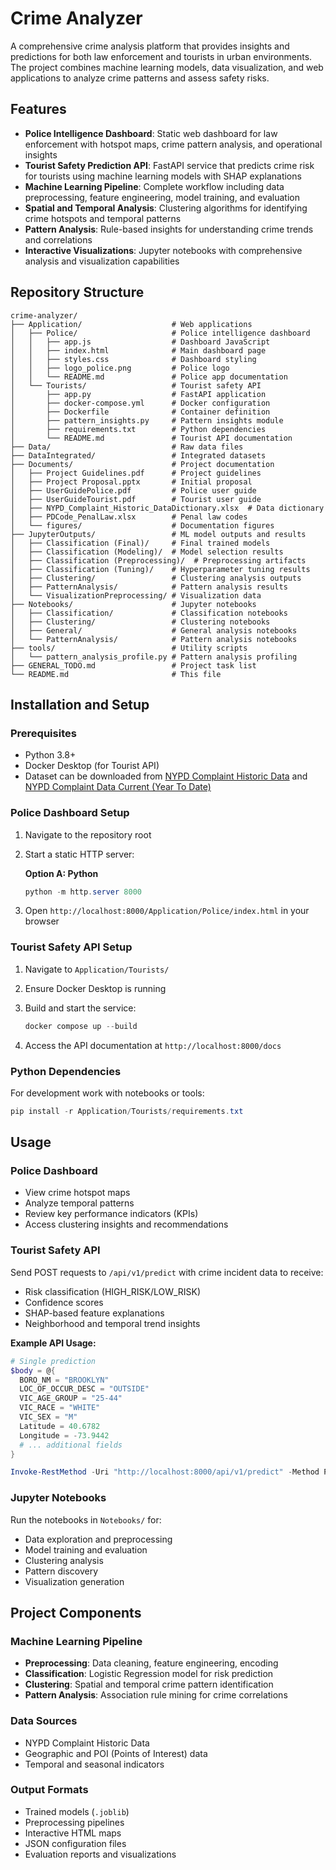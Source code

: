 # Crime Analyzer

A comprehensive crime analysis platform that provides insights and predictions for both law enforcement and tourists in urban environments. The project combines machine learning models, data visualization, and web applications to analyze crime patterns and assess safety risks.

## Features

- **Police Intelligence Dashboard**: Static web dashboard for law enforcement with hotspot maps, crime pattern analysis, and operational insights
- **Tourist Safety Prediction API**: FastAPI service that predicts crime risk for tourists using machine learning models with SHAP explanations
- **Machine Learning Pipeline**: Complete workflow including data preprocessing, feature engineering, model training, and evaluation
- **Spatial and Temporal Analysis**: Clustering algorithms for identifying crime hotspots and temporal patterns
- **Pattern Analysis**: Rule-based insights for understanding crime trends and correlations
- **Interactive Visualizations**: Jupyter notebooks with comprehensive analysis and visualization capabilities

## Repository Structure

```
crime-analyzer/
├── Application/                    # Web applications
│   ├── Police/                     # Police intelligence dashboard
│   │   ├── app.js                  # Dashboard JavaScript
│   │   ├── index.html              # Main dashboard page
│   │   ├── styles.css              # Dashboard styling
│   │   ├── logo_police.png         # Police logo
│   │   └── README.md               # Police app documentation
│   └── Tourists/                   # Tourist safety API
│       ├── app.py                  # FastAPI application
│       ├── docker-compose.yml      # Docker configuration
│       ├── Dockerfile              # Container definition
│       ├── pattern_insights.py     # Pattern insights module
│       ├── requirements.txt        # Python dependencies
│       └── README.md               # Tourist API documentation
├── Data/                           # Raw data files
├── DataIntegrated/                 # Integrated datasets
├── Documents/                      # Project documentation
│   ├── Project Guidelines.pdf      # Project guidelines
│   ├── Project Proposal.pptx       # Initial proposal
│   ├── UserGuidePolice.pdf         # Police user guide
│   ├── UserGuideTourist.pdf        # Tourist user guide
│   ├── NYPD_Complaint_Historic_DataDictionary.xlsx  # Data dictionary
│   ├── PDCode_PenalLaw.xlsx        # Penal law codes
│   └── figures/                    # Documentation figures
├── JupyterOutputs/                 # ML model outputs and results
│   ├── Classification (Final)/     # Final trained models
│   ├── Classification (Modeling)/  # Model selection results
│   ├── Classification (Preprocessing)/  # Preprocessing artifacts
│   ├── Classification (Tuning)/    # Hyperparameter tuning results
│   ├── Clustering/                 # Clustering analysis outputs
│   ├── PatternAnalysis/            # Pattern analysis results
│   └── VisualizationPreprocessing/ # Visualization data
├── Notebooks/                      # Jupyter notebooks
│   ├── Classification/             # Classification notebooks
│   ├── Clustering/                 # Clustering notebooks
│   ├── General/                    # General analysis notebooks
│   └── PatternAnalysis/            # Pattern analysis notebooks
├── tools/                          # Utility scripts
│   └── pattern_analysis_profile.py # Pattern analysis profiling
├── GENERAL_TODO.md                 # Project task list
└── README.md                       # This file
```

## Installation and Setup

### Prerequisites

- Python 3.8+
- Docker Desktop (for Tourist API)
- Dataset can be downloaded from [NYPD Complaint Historic Data](https://data.cityofnewyork.us/Public-Safety/NYPD-Complaint-Data-Historic/qgea-i56i/about_data) and [NYPD Complaint Data Current (Year To Date)](https://data.cityofnewyork.us/Public-Safety/NYPD-Complaint-Data-Current-Year-To-Date-/5uac-w243/about_data)

### Police Dashboard Setup

1. Navigate to the repository root
2. Start a static HTTP server:

   **Option A: Python**
   ```powershell
   python -m http.server 8000
   ```

3. Open `http://localhost:8000/Application/Police/index.html` in your browser

### Tourist Safety API Setup

1. Navigate to `Application/Tourists/`
2. Ensure Docker Desktop is running
3. Build and start the service:

   ```powershell
   docker compose up --build
   ```

4. Access the API documentation at `http://localhost:8000/docs`

### Python Dependencies

For development work with notebooks or tools:

```powershell
pip install -r Application/Tourists/requirements.txt
```

## Usage

### Police Dashboard

- View crime hotspot maps
- Analyze temporal patterns
- Review key performance indicators (KPIs)
- Access clustering insights and recommendations

### Tourist Safety API

Send POST requests to `/api/v1/predict` with crime incident data to receive:

- Risk classification (HIGH_RISK/LOW_RISK)
- Confidence scores
- SHAP-based feature explanations
- Neighborhood and temporal trend insights

**Example API Usage:**

```powershell
# Single prediction
$body = @{
  BORO_NM = "BROOKLYN"
  LOC_OF_OCCUR_DESC = "OUTSIDE"
  VIC_AGE_GROUP = "25-44"
  VIC_RACE = "WHITE"
  VIC_SEX = "M"
  Latitude = 40.6782
  Longitude = -73.9442
  # ... additional fields
}

Invoke-RestMethod -Uri "http://localhost:8000/api/v1/predict" -Method Post -Body ($body | ConvertTo-Json) -ContentType "application/json"
```

### Jupyter Notebooks

Run the notebooks in `Notebooks/` for:

- Data exploration and preprocessing
- Model training and evaluation
- Clustering analysis
- Pattern discovery
- Visualization generation

## Project Components

### Machine Learning Pipeline

- **Preprocessing**: Data cleaning, feature engineering, encoding
- **Classification**: Logistic Regression model for risk prediction
- **Clustering**: Spatial and temporal crime pattern identification
- **Pattern Analysis**: Association rule mining for crime correlations

### Data Sources

- NYPD Complaint Historic Data
- Geographic and POI (Points of Interest) data
- Temporal and seasonal indicators

### Output Formats

- Trained models (`.joblib`)
- Preprocessing pipelines
- Interactive HTML maps
- JSON configuration files
- Evaluation reports and visualizations